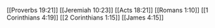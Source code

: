 [[Proverbs 19:21]]
[[Jeremiah 10:23]]
[[Acts 18:21]]
[[Romans 1:10]]
[[1 Corinthians 4:19]]
[[2 Corinthians 1:15]]
[[James 4:15]]
